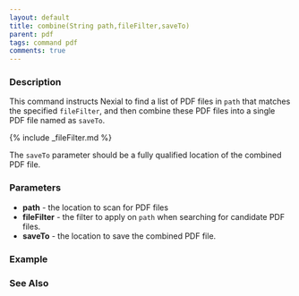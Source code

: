 ```yaml
---
layout: default
title: combine(String path,fileFilter,saveTo)
parent: pdf
tags: command pdf
comments: true
---
```



### Description
This command instructs Nexial to find a list of PDF files in `path` that matches the specified `fileFilter`, and then
combine these PDF files into a single PDF file named as `saveTo`.
 
{% include _fileFilter.md %}

The `saveTo` parameter should be a fully qualified location of the combined PDF file.


### Parameters
- **path** - the location to scan for PDF files
- **fileFilter** - the filter to apply on `path` when searching for candidate PDF files.
- **saveTo** - the location to save the combined PDF file.


### Example


### See Also
